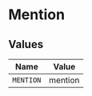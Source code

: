 # Mention


## Values

| Name      | Value     |
| --------- | --------- |
| `MENTION` | mention   |